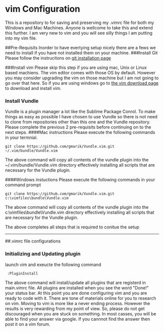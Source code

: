 # vim Configuration 
This is a repository to for saving and preserving my .vimrc file for both my Windows and Mac Machines. Anyone is wellcome to take this and extend this further. I am very new to vim and you will see silly things I am putting into my vim file. 

##Pre-Requisits
Inorder to have evertying setup nicely there are a fews we need to install if you have not installed them on your machine.
###Install Git
Please follow the instrucitons on [git installation page](http://git-scm.com/book/en/v2/Getting-Started-Installing-Git) 

###Install vim
Please skip this step if you are using mac, Unix or Linux based machiens. The vim editor comes with those OS by default. However you may consider upgrading the vim on those machine but I am not going to go over that here. So if you are using windows go to [the vim download page](http://www.vim.org/download.php) to download and install vim.


### Install Vundle 
Vundle is a plugin manager a lot like the Sublime Package Conrol. To make things as easy as possible I have chosen to use Vundle so there is not need to clone from repositories other than this one and the Vundle repository. Please complete the previous 2 pre-requisits before continuing on to the next steps.
####Mac instructions
Please execute the following commands in your termnial. 

    git clone https://github.com/gmarik/Vundle.vim.git ~/.vim/bundle/Vundle.vim
The above command will copy all contents of the vundle plugin into the ~/.vim/bundle/Vundle.vim directory effectively installing all scripts that are necessary for the Vundle plugin.

####Windows instuctions
Please execute the following commands in your command prompt

    git clone https://github.com/gmarik/Vundle.vim.git c:\vimfiles\bundle\Vundle.vim
The above command will copy all contents of the vundle plugin into the c:\vimfiles\bundle\Vundle.vim directory effectively installing all scripts that are necessary for the Vundle plugin.



The above completes all steps that is required to conitue the setup
______
##.vimrc file configurations 



### Initializing and Updating plugin

launch vim and exeucte the following command

     :PluginInstall

The above command will install/update all plugins that are registerd in main.vimrc file. All plugins are installed when you see the word "Done!" your status bar. At this point you are done configuring vim and you are ready to code with it. There are tone of materials online for you to research on vim. Moving to vim is more like a never ending process. However the results is very rewarding from my point of view. So, please do not get discouraged when you are stuck on something. In most casses, you will be able to find your answer via google. If you cannnot find the answer
then post it on a vim forum.


